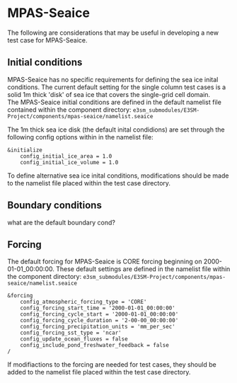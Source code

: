 # MPAS-Seaice

The following are considerations that may be useful in developing a new test case for MPAS-Seaice.

## Initial conditions
MPAS-Seaice has no specific requirements for defining the sea ice inital conditions. 
The current default setting for the single column test cases is a solid 1m thick 'disk' 
of sea ice that covers the single-grid cell domain.  
The MPAS-Seaice initial conditions are defined in the default namelist file contained 
within the component directory: 
`e3sm_submodules/E3SM-Project/components/mpas-seaice/namelist.seaice`

The 1m thick sea ice disk (the default inital condidions) are set through the following 
config options within in the namelist file:
```
&initialize
    config_initial_ice_area = 1.0
    config_initial_ice_volume = 1.0
```

To define alternative sea ice inital conditions, modifications should be made to the
namelist file placed within the test case directory. 

## Boundary conditions

what are the default boundary cond?


## Forcing

The default forcing for MPAS-Seaice is CORE forcing beginning on 2000-01-01_00:00:00.
These default settings are defined in the namelist file within the component directory:
`e3sm_submodules/E3SM-Project/components/mpas-seaice/namelist.seaice`

```
&forcing
    config_atmospheric_forcing_type = 'CORE'
    config_forcing_start_time = '2000-01-01_00:00:00'
    config_forcing_cycle_start = '2000-01-01_00:00:00'
    config_forcing_cycle_duration = '2-00-00_00:00:00'
    config_forcing_precipitation_units = 'mm_per_sec'
    config_forcing_sst_type = 'ncar'
    config_update_ocean_fluxes = false
    config_include_pond_freshwater_feedback = false
/
```

If modifiactions to the forcing are needed for test cases, they should be added to
the namelist file placed within the test case directory.

